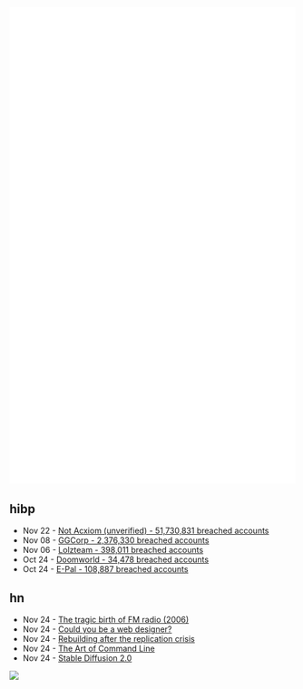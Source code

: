 ![Metrics](https://raw.githubusercontent.com/phixion/phixion/master/metrics.svg)

## hibp

<!--
for https://github.com/phixion/phixion/blob/main/.github/workflows/feeds.yml
-->
<!--START_SECTION:haveibeenpwnd-->
- Nov 22 - [Not Acxiom (unverified) - 51,730,831 breached accounts](https://haveibeenpwned.com/PwnedWebsites#NotAcxiom)
- Nov 08 - [GGCorp - 2,376,330 breached accounts](https://haveibeenpwned.com/PwnedWebsites#GGCorp)
- Nov 06 - [Lolzteam - 398,011 breached accounts](https://haveibeenpwned.com/PwnedWebsites#Lolzteam)
- Oct 24 - [Doomworld - 34,478 breached accounts](https://haveibeenpwned.com/PwnedWebsites#Doomworld)
- Oct 24 - [E-Pal - 108,887 breached accounts](https://haveibeenpwned.com/PwnedWebsites#EPal)
<!--END_SECTION:haveibeenpwnd-->

## hn

<!--
for https://github.com/phixion/phixion/blob/main/.github/workflows/feeds.yml
-->
<!--START_SECTION:hn-->
- Nov 24 - [The tragic birth of FM radio (2006)](https://www.damninteresting.com/the-tragic-birth-of-fm-radio/)
- Nov 24 - [Could you be a web designer?](https://www.kapwing.com/could-you-be-a-web-designer)
- Nov 24 - [Rebuilding after the replication crisis](https://asteriskmag.com/issues/1/rebuilding-after-the-replication-crisis)
- Nov 24 - [The Art of Command Line](https://github.com/jlevy/the-art-of-command-line)
- Nov 24 - [Stable Diffusion 2.0](https://stability.ai/blog/stable-diffusion-v2-release)
<!--END_SECTION:hn-->

<!--
for https://yhype.me
-->
![](https://hit.yhype.me/github/profile?user_id=13013670)
